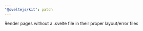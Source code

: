 ```yaml
---
'@sveltejs/kit': patch
---
```


Render pages without a .svelte file in their proper layout/error files
